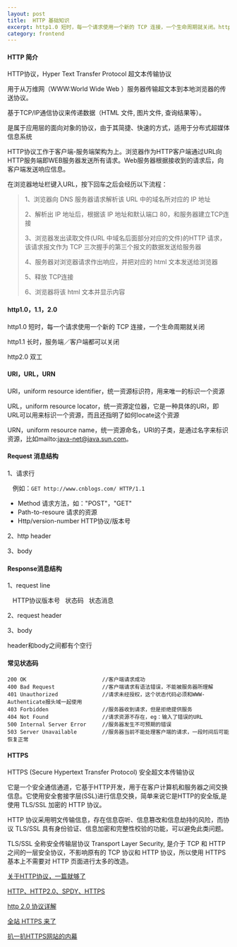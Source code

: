 ```yaml
---
layout: post
title:  HTTP 基础知识
excerpt: http1.0 短时，每一个请求使用一个新的 TCP 连接，一个生命周期就关闭。http1.1 长时，服务端／客户端都可以关闭。http2.0 双工。简单来说https是http的安全版,是使用 TLS/SSL 加密的 HTTP 协议。
category: frontend
---
```

#### HTTP 简介

HTTP协议，Hyper Text Transfer Protocol 超文本传输协议

用于从万维网（WWW:World Wide Web ）服务器传输超文本到本地浏览器的传送协议。

基于TCP/IP通信协议来传递数据（HTML 文件, 图片文件, 查询结果等）。

是属于应用层的面向对象的协议，由于其简捷、快速的方式，适用于分布式超媒体信息系统

HTTP协议工作于客户端-服务端架构为上。浏览器作为HTTP客户端通过URL向HTTP服务端即WEB服务器发送所有请求。Web服务器根据接收到的请求后，向客户端发送响应信息。

在浏览器地址栏键入URL，按下回车之后会经历以下流程：

<blockquote>
1、浏览器向 DNS 服务器请求解析该 URL 中的域名所对应的 IP 地址

2、解析出 IP 地址后，根据该 IP 地址和默认端口 80，和服务器建立TCP连接

3、浏览器发出读取文件(URL 中域名后面部分对应的文件)的HTTP 请求，该请求报文作为 TCP 三次握手的第三个报文的数据发送给服务器

4、服务器对浏览器请求作出响应，并把对应的 html 文本发送给浏览器

5、释放 TCP连接

6、浏览器将该 html 文本并显示内容　
</blockquote>

#### http1.0，1.1，2.0

http1.0 短时，每一个请求使用一个新的 TCP 连接，一个生命周期就关闭

http1.1 长时，服务端／客户端都可以关闭

http2.0 双工

#### URI，URL，URN
URI，uniform resource identifier，统一资源标识符，用来唯一的标识一个资源

URL，uniform resource locator，统一资源定位器，它是一种具体的URI，即URL可以用来标识一个资源，而且还指明了如何locate这个资源

URN，uniform resource name，统一资源命名，URI的子类，是通过名字来标识资源，比如mailto:java-net@java.sun.com。


#### Request 消息结构

1、请求行

&nbsp;&nbsp; 例如：`GET http://www.cnblogs.com/ HTTP/1.1`
- Method 请求方法，如："POST"，"GET"
- Path-to-resoure 请求的资源
- Http/version-number HTTP协议/版本号

2、http header

3、body

#### Response消息结构
1、request line

&nbsp;&nbsp; HTTP协议版本号&nbsp;&nbsp; 状态码&nbsp;&nbsp; 状态消息

2、request header

3、body

header和body之间都有个空行

#### 常见状态码
```
200 OK                        //客户端请求成功
400 Bad Request               //客户端请求有语法错误，不能被服务器所理解
401 Unauthorized              //请求未经授权，这个状态代码必须和WWW-Authenticate报头域一起使用 
403 Forbidden                 //服务器收到请求，但是拒绝提供服务
404 Not Found                 //请求资源不存在，eg：输入了错误的URL
500 Internal Server Error     //服务器发生不可预期的错误
503 Server Unavailable        //服务器当前不能处理客户端的请求，一段时间后可能恢复正常
```

#### HTTPS

HTTPS (Secure Hypertext Transfer Protocol) 安全超文本传输协议

它是一个安全通信通道，它基于HTTP开发，用于在客户计算机和服务器之间交换信息。它使用安全套接字层(SSL)进行信息交换，简单来说它是HTTP的安全版,是使用 TLS/SSL 加密的 HTTP 协议。

HTTP 协议采用明文传输信息，存在信息窃听、信息篡改和信息劫持的风险，而协议 TLS/SSL 具有身份验证、信息加密和完整性校验的功能，可以避免此类问题。

TLS/SSL 全称安全传输层协议 Transport Layer Security, 是介于 TCP 和 HTTP 之间的一层安全协议，不影响原有的 TCP 协议和 HTTP 协议，所以使用 HTTPS 基本上不需要对 HTTP 页面进行太多的改造。


[关于HTTP协议，一篇就够了](https://www.cnblogs.com/ranyonsue/p/5984001.html)

[HTTP、HTTP2.0、SPDY、HTTPS](http://blog.csdn.net/d15874091830/article/details/52700412)

[http 2.0 协议详解](http://blog.csdn.net/zqjflash/article/details/50179235)

[全站 HTTPS 来了](http://www.cnblogs.com/zhuyang/p/5081888.html)

[扒一扒HTTPS网站的内幕](https://blog.wilddog.com/?p=210)